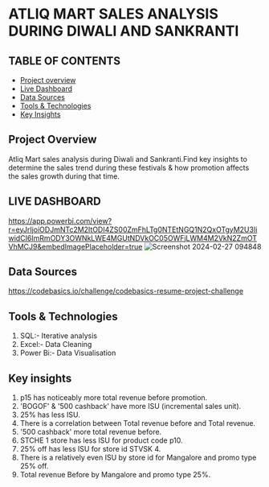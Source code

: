 # ATLIQ MART SALES ANALYSIS DURING DIWALI AND SANKRANTI 
## TABLE OF CONTENTS
- [Project overview](#project-overview)
- [Live Dashboard](#live-dashboard)
- [Data Sources](#data-sources)
- [Tools & Technologies](#tools&technologies)
- [Key Insights](#key-insights)
  
## Project Overview
Atliq Mart sales analysis during Diwali and Sankranti.Find key insights to determine the sales trend during these festivals & how promotion affects the sales growth during that time.
## LIVE DASHBOARD
https://app.powerbi.com/view?r=eyJrIjoiODJmNTc2M2ItODI4ZS00ZmFhLTg0NTEtNGQ1N2QxOTgyM2U3IiwidCI6ImRmODY3OWNkLWE4MGUtNDVkOC05OWFjLWM4M2VkN2ZmOTVhMCJ9&embedImagePlaceholder=true
![Screenshot 2024-02-27 094848](https://github.com/Github-sanket07sett/codebasicss/assets/137095374/c232ce30-7644-43b2-ad39-ffe2e104e662)

## Data Sources
https://codebasics.io/challenge/codebasics-resume-project-challenge
## Tools & Technologies
1. SQL:- Iterative analysis
2. Excel:- Data Cleaning
3. Power Bi:- Data Visualisation
## Key insights 
1. p15 has noticeably more total revenue before promotion.
2. 'BOGOF' & '500 cashback' have more ISU (incremental sales unit).
3. 25% has less ISU.
4. There is a correlation between Total revenue before and Total revenue.
5. '500 cashback' more total revenue before.
6. STCHE 1 store has less ISU for product code p10.
7. 25% off has less ISU for store id STVSK 4.
8. There is a relatively even ISU by store id for Mangalore and promo type 25% off.
9. Total revenue Before by Mangalore and promo type 25%.
